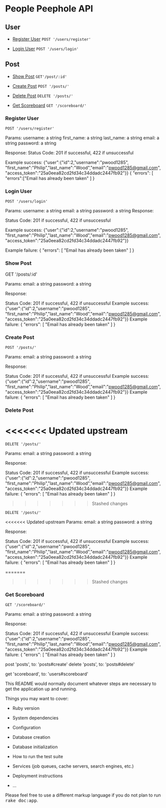 # **People Peephole API**

## **User**

* [Register User](#register-user)
`POST '/users/register'`

* [Login User](#login-user)
`POST '/users/login'`

## **Post**

* [Show Post](#show-post)
`GET'/post/:id'`

* [Create Post](#create-post)
`POST '/posts/'`

* [Delete Post](#delete-post)
`DELETE '/posts/'`

* [Get Scoreboard](#get-scoreboard)
`GET '/scoreboard/'`



### **Register User**

`POST '/users/register'`

Params:
  username: a string
  first_name: a string
  last_name: a string
  email: a string
  password: a string

Response:
  Status Code: 201 if successful, 422 if unsuccessful

Example success:  {"user":{"id":2,"username":"pwood1285",
  "first_name":"Philip","last_name":"Wood","email":"pwood1285@gmail.com",
  "access_token":"25a0eea82cd2fd34c34ddadc2447fb92"}}
  {
  "errors": [
    "errors":["Email has already been taken"
  ]
  }



### **Login User**

`POST '/users/login'`

Params:
username: a string
email: a string
password: a string
Response:

Status Code: 201 if successful, 422 if unsuccessful

Example success:  {"user":{"id":2,"username":"pwood1285",
"first_name":"Philip","last_name":"Wood","email":"pwood1285@gmail.com",
"access_token":"25a0eea82cd2fd34c34ddadc2447fb92"}}

Example failure:
{
"errors": [
  "Email has already been taken"
]
}



### **Show Post**

GET '/posts/:id'

Params:
  email: a string
  password: a string

Response:

Status Code: 201 if successful, 422 if unsuccessful
Example success:  {"user":{"id":2,"username":"pwood1285",
  "first_name":"Philip","last_name":"Wood","email":"pwood1285@gmail.com",
  "access_token":"25a0eea82cd2fd34c34ddadc2447fb92"}}
Example failure:
{
"errors": [
  "Email has already been taken"
]
}



### **Create Post**

`POST '/posts/'`

Params:
  email: a string
  password: a string

Response:

Status Code: 201 if successful, 422 if unsuccessful
Example success:  {"user":{"id":2,"username":"pwood1285",
  "first_name":"Philip","last_name":"Wood","email":"pwood1285@gmail.com",
  "access_token":"25a0eea82cd2fd34c34ddadc2447fb92"}}
Example failure:
{
"errors": [
  "Email has already been taken"
]
}

### **Delete Post**
<<<<<<< Updated upstream
=======

`DELETE '/posts/'`

Params:
  email: a string
  password: a string

Response:

Status Code: 201 if successful, 422 if unsuccessful
Example success:  {"user":{"id":2,"username":"pwood1285",
  "first_name":"Philip","last_name":"Wood","email":"pwood1285@gmail.com",
  "access_token":"25a0eea82cd2fd34c34ddadc2447fb92"}}
Example failure:
{
"errors": [
  "Email has already been taken"
]
}
>>>>>>> Stashed changes

`DELETE '/posts/'`

<<<<<<< Updated upstream
Params:
  email: a string
  password: a string

Response:

Status Code: 201 if successful, 422 if unsuccessful
Example success:  {"user":{"id":2,"username":"pwood1285",
  "first_name":"Philip","last_name":"Wood","email":"pwood1285@gmail.com",
  "access_token":"25a0eea82cd2fd34c34ddadc2447fb92"}}
Example failure:
{
"errors": [
  "Email has already been taken"
]
}


=======
>>>>>>> Stashed changes
### **Get Scoreboard**

`GET '/scoreboard/'`

Params:
  email: a string
  password: a string

Response:

Status Code: 201 if successful, 422 if unsuccessful
Example success:  {"user":{"id":2,"username":"pwood1285",
  "first_name":"Philip","last_name":"Wood","email":"pwood1285@gmail.com",
  "access_token":"25a0eea82cd2fd34c34ddadc2447fb92"}}
Example failure:
{
"errors": [
  "Email has already been taken"
]
}

post 'posts', to: 'posts#create'
delete 'posts', to: 'posts#delete'

get 'scoreboard', to: 'users#scoreboard'


This README would normally document whatever steps are necessary to get the
application up and running.

Things you may want to cover:

* Ruby version

* System dependencies

* Configuration

* Database creation

* Database initialization

* How to run the test suite

* Services (job queues, cache servers, search engines, etc.)

* Deployment instructions

* ...


Please feel free to use a different markup language if you do not plan to run
<tt>rake doc:app</tt>.
